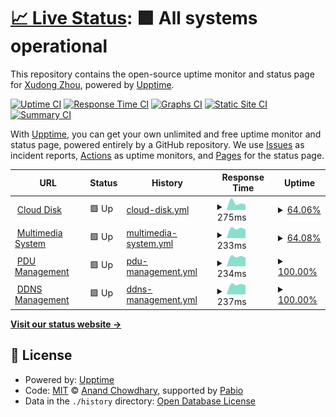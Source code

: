 # [📈 Live Status](https://ENDlezZenith.github.io/status): <!--live status--> **🟩 All systems operational**

This repository contains the open-source uptime monitor and status page for [Xudong Zhou](https://ENDlezZenith.github.io/status), powered by [Upptime](https://github.com/upptime/upptime).

[![Uptime CI](https://github.com/ENDlezZenith/status/workflows/Uptime%20CI/badge.svg)](https://github.com/ENDlezZenith/status/actions?query=workflow%3A%22Uptime+CI%22)
[![Response Time CI](https://github.com/ENDlezZenith/status/workflows/Response%20Time%20CI/badge.svg)](https://github.com/ENDlezZenith/status/actions?query=workflow%3A%22Response+Time+CI%22)
[![Graphs CI](https://github.com/ENDlezZenith/status/workflows/Graphs%20CI/badge.svg)](https://github.com/ENDlezZenith/status/actions?query=workflow%3A%22Graphs+CI%22)
[![Static Site CI](https://github.com/ENDlezZenith/status/workflows/Static%20Site%20CI/badge.svg)](https://github.com/ENDlezZenith/status/actions?query=workflow%3A%22Static+Site+CI%22)
[![Summary CI](https://github.com/ENDlezZenith/status/workflows/Summary%20CI/badge.svg)](https://github.com/ENDlezZenith/status/actions?query=workflow%3A%22Summary+CI%22)

With [Upptime](https://upptime.js.org), you can get your own unlimited and free uptime monitor and status page, powered entirely by a GitHub repository. We use [Issues](https://github.com/ENDlezZenith/status/issues) as incident reports, [Actions](https://github.com/ENDlezZenith/status/actions) as uptime monitors, and [Pages](https://ENDlezZenith.github.io/status) for the status page.

<!--start: status pages-->
<!-- This summary is generated by Upptime (https://github.com/upptime/upptime) -->
<!-- Do not edit this manually, your changes will be overwritten -->
<!-- prettier-ignore -->
| URL | Status | History | Response Time | Uptime |
| --- | ------ | ------- | ------------- | ------ |
| <img alt="" src="https://icons.duckduckgo.com/ip3/null.ico" height="13"> [Cloud Disk](endzz.eu.org) | 🟩 Up | [cloud-disk.yml](https://github.com/ENDlezZenith/status/commits/HEAD/history/cloud-disk.yml) | <details><summary><img alt="Response time graph" src="./graphs/cloud-disk/response-time-week.png" height="20"> 275ms</summary><br><a href="https://ENDlezZenith.github.io/status/history/cloud-disk"><img alt="Response time 275" src="https://img.shields.io/endpoint?url=https%3A%2F%2Fraw.githubusercontent.com%2FENDlezZenith%2Fstatus%2FHEAD%2Fapi%2Fcloud-disk%2Fresponse-time.json"></a><br><a href="https://ENDlezZenith.github.io/status/history/cloud-disk"><img alt="24-hour response time 250" src="https://img.shields.io/endpoint?url=https%3A%2F%2Fraw.githubusercontent.com%2FENDlezZenith%2Fstatus%2FHEAD%2Fapi%2Fcloud-disk%2Fresponse-time-day.json"></a><br><a href="https://ENDlezZenith.github.io/status/history/cloud-disk"><img alt="7-day response time 275" src="https://img.shields.io/endpoint?url=https%3A%2F%2Fraw.githubusercontent.com%2FENDlezZenith%2Fstatus%2FHEAD%2Fapi%2Fcloud-disk%2Fresponse-time-week.json"></a><br><a href="https://ENDlezZenith.github.io/status/history/cloud-disk"><img alt="30-day response time 275" src="https://img.shields.io/endpoint?url=https%3A%2F%2Fraw.githubusercontent.com%2FENDlezZenith%2Fstatus%2FHEAD%2Fapi%2Fcloud-disk%2Fresponse-time-month.json"></a><br><a href="https://ENDlezZenith.github.io/status/history/cloud-disk"><img alt="1-year response time 275" src="https://img.shields.io/endpoint?url=https%3A%2F%2Fraw.githubusercontent.com%2FENDlezZenith%2Fstatus%2FHEAD%2Fapi%2Fcloud-disk%2Fresponse-time-year.json"></a></details> | <details><summary><a href="https://ENDlezZenith.github.io/status/history/cloud-disk">64.06%</a></summary><a href="https://ENDlezZenith.github.io/status/history/cloud-disk"><img alt="All-time uptime 64.06%" src="https://img.shields.io/endpoint?url=https%3A%2F%2Fraw.githubusercontent.com%2FENDlezZenith%2Fstatus%2FHEAD%2Fapi%2Fcloud-disk%2Fuptime.json"></a><br><a href="https://ENDlezZenith.github.io/status/history/cloud-disk"><img alt="24-hour uptime 100.00%" src="https://img.shields.io/endpoint?url=https%3A%2F%2Fraw.githubusercontent.com%2FENDlezZenith%2Fstatus%2FHEAD%2Fapi%2Fcloud-disk%2Fuptime-day.json"></a><br><a href="https://ENDlezZenith.github.io/status/history/cloud-disk"><img alt="7-day uptime 64.06%" src="https://img.shields.io/endpoint?url=https%3A%2F%2Fraw.githubusercontent.com%2FENDlezZenith%2Fstatus%2FHEAD%2Fapi%2Fcloud-disk%2Fuptime-week.json"></a><br><a href="https://ENDlezZenith.github.io/status/history/cloud-disk"><img alt="30-day uptime 64.06%" src="https://img.shields.io/endpoint?url=https%3A%2F%2Fraw.githubusercontent.com%2FENDlezZenith%2Fstatus%2FHEAD%2Fapi%2Fcloud-disk%2Fuptime-month.json"></a><br><a href="https://ENDlezZenith.github.io/status/history/cloud-disk"><img alt="1-year uptime 64.06%" src="https://img.shields.io/endpoint?url=https%3A%2F%2Fraw.githubusercontent.com%2FENDlezZenith%2Fstatus%2FHEAD%2Fapi%2Fcloud-disk%2Fuptime-year.json"></a></details>
| <img alt="" src="https://icons.duckduckgo.com/ip3/null.ico" height="13"> [Multimedia System](endzz.eu.org) | 🟩 Up | [multimedia-system.yml](https://github.com/ENDlezZenith/status/commits/HEAD/history/multimedia-system.yml) | <details><summary><img alt="Response time graph" src="./graphs/multimedia-system/response-time-week.png" height="20"> 233ms</summary><br><a href="https://ENDlezZenith.github.io/status/history/multimedia-system"><img alt="Response time 233" src="https://img.shields.io/endpoint?url=https%3A%2F%2Fraw.githubusercontent.com%2FENDlezZenith%2Fstatus%2FHEAD%2Fapi%2Fmultimedia-system%2Fresponse-time.json"></a><br><a href="https://ENDlezZenith.github.io/status/history/multimedia-system"><img alt="24-hour response time 256" src="https://img.shields.io/endpoint?url=https%3A%2F%2Fraw.githubusercontent.com%2FENDlezZenith%2Fstatus%2FHEAD%2Fapi%2Fmultimedia-system%2Fresponse-time-day.json"></a><br><a href="https://ENDlezZenith.github.io/status/history/multimedia-system"><img alt="7-day response time 233" src="https://img.shields.io/endpoint?url=https%3A%2F%2Fraw.githubusercontent.com%2FENDlezZenith%2Fstatus%2FHEAD%2Fapi%2Fmultimedia-system%2Fresponse-time-week.json"></a><br><a href="https://ENDlezZenith.github.io/status/history/multimedia-system"><img alt="30-day response time 233" src="https://img.shields.io/endpoint?url=https%3A%2F%2Fraw.githubusercontent.com%2FENDlezZenith%2Fstatus%2FHEAD%2Fapi%2Fmultimedia-system%2Fresponse-time-month.json"></a><br><a href="https://ENDlezZenith.github.io/status/history/multimedia-system"><img alt="1-year response time 233" src="https://img.shields.io/endpoint?url=https%3A%2F%2Fraw.githubusercontent.com%2FENDlezZenith%2Fstatus%2FHEAD%2Fapi%2Fmultimedia-system%2Fresponse-time-year.json"></a></details> | <details><summary><a href="https://ENDlezZenith.github.io/status/history/multimedia-system">64.08%</a></summary><a href="https://ENDlezZenith.github.io/status/history/multimedia-system"><img alt="All-time uptime 64.08%" src="https://img.shields.io/endpoint?url=https%3A%2F%2Fraw.githubusercontent.com%2FENDlezZenith%2Fstatus%2FHEAD%2Fapi%2Fmultimedia-system%2Fuptime.json"></a><br><a href="https://ENDlezZenith.github.io/status/history/multimedia-system"><img alt="24-hour uptime 100.00%" src="https://img.shields.io/endpoint?url=https%3A%2F%2Fraw.githubusercontent.com%2FENDlezZenith%2Fstatus%2FHEAD%2Fapi%2Fmultimedia-system%2Fuptime-day.json"></a><br><a href="https://ENDlezZenith.github.io/status/history/multimedia-system"><img alt="7-day uptime 64.08%" src="https://img.shields.io/endpoint?url=https%3A%2F%2Fraw.githubusercontent.com%2FENDlezZenith%2Fstatus%2FHEAD%2Fapi%2Fmultimedia-system%2Fuptime-week.json"></a><br><a href="https://ENDlezZenith.github.io/status/history/multimedia-system"><img alt="30-day uptime 64.08%" src="https://img.shields.io/endpoint?url=https%3A%2F%2Fraw.githubusercontent.com%2FENDlezZenith%2Fstatus%2FHEAD%2Fapi%2Fmultimedia-system%2Fuptime-month.json"></a><br><a href="https://ENDlezZenith.github.io/status/history/multimedia-system"><img alt="1-year uptime 64.08%" src="https://img.shields.io/endpoint?url=https%3A%2F%2Fraw.githubusercontent.com%2FENDlezZenith%2Fstatus%2FHEAD%2Fapi%2Fmultimedia-system%2Fuptime-year.json"></a></details>
| <img alt="" src="https://icons.duckduckgo.com/ip3/null.ico" height="13"> [PDU Management](endzz.eu.org) | 🟩 Up | [pdu-management.yml](https://github.com/ENDlezZenith/status/commits/HEAD/history/pdu-management.yml) | <details><summary><img alt="Response time graph" src="./graphs/pdu-management/response-time-week.png" height="20"> 234ms</summary><br><a href="https://ENDlezZenith.github.io/status/history/pdu-management"><img alt="Response time 234" src="https://img.shields.io/endpoint?url=https%3A%2F%2Fraw.githubusercontent.com%2FENDlezZenith%2Fstatus%2FHEAD%2Fapi%2Fpdu-management%2Fresponse-time.json"></a><br><a href="https://ENDlezZenith.github.io/status/history/pdu-management"><img alt="24-hour response time 252" src="https://img.shields.io/endpoint?url=https%3A%2F%2Fraw.githubusercontent.com%2FENDlezZenith%2Fstatus%2FHEAD%2Fapi%2Fpdu-management%2Fresponse-time-day.json"></a><br><a href="https://ENDlezZenith.github.io/status/history/pdu-management"><img alt="7-day response time 234" src="https://img.shields.io/endpoint?url=https%3A%2F%2Fraw.githubusercontent.com%2FENDlezZenith%2Fstatus%2FHEAD%2Fapi%2Fpdu-management%2Fresponse-time-week.json"></a><br><a href="https://ENDlezZenith.github.io/status/history/pdu-management"><img alt="30-day response time 234" src="https://img.shields.io/endpoint?url=https%3A%2F%2Fraw.githubusercontent.com%2FENDlezZenith%2Fstatus%2FHEAD%2Fapi%2Fpdu-management%2Fresponse-time-month.json"></a><br><a href="https://ENDlezZenith.github.io/status/history/pdu-management"><img alt="1-year response time 234" src="https://img.shields.io/endpoint?url=https%3A%2F%2Fraw.githubusercontent.com%2FENDlezZenith%2Fstatus%2FHEAD%2Fapi%2Fpdu-management%2Fresponse-time-year.json"></a></details> | <details><summary><a href="https://ENDlezZenith.github.io/status/history/pdu-management">100.00%</a></summary><a href="https://ENDlezZenith.github.io/status/history/pdu-management"><img alt="All-time uptime 100.00%" src="https://img.shields.io/endpoint?url=https%3A%2F%2Fraw.githubusercontent.com%2FENDlezZenith%2Fstatus%2FHEAD%2Fapi%2Fpdu-management%2Fuptime.json"></a><br><a href="https://ENDlezZenith.github.io/status/history/pdu-management"><img alt="24-hour uptime 100.00%" src="https://img.shields.io/endpoint?url=https%3A%2F%2Fraw.githubusercontent.com%2FENDlezZenith%2Fstatus%2FHEAD%2Fapi%2Fpdu-management%2Fuptime-day.json"></a><br><a href="https://ENDlezZenith.github.io/status/history/pdu-management"><img alt="7-day uptime 100.00%" src="https://img.shields.io/endpoint?url=https%3A%2F%2Fraw.githubusercontent.com%2FENDlezZenith%2Fstatus%2FHEAD%2Fapi%2Fpdu-management%2Fuptime-week.json"></a><br><a href="https://ENDlezZenith.github.io/status/history/pdu-management"><img alt="30-day uptime 100.00%" src="https://img.shields.io/endpoint?url=https%3A%2F%2Fraw.githubusercontent.com%2FENDlezZenith%2Fstatus%2FHEAD%2Fapi%2Fpdu-management%2Fuptime-month.json"></a><br><a href="https://ENDlezZenith.github.io/status/history/pdu-management"><img alt="1-year uptime 100.00%" src="https://img.shields.io/endpoint?url=https%3A%2F%2Fraw.githubusercontent.com%2FENDlezZenith%2Fstatus%2FHEAD%2Fapi%2Fpdu-management%2Fuptime-year.json"></a></details>
| <img alt="" src="https://icons.duckduckgo.com/ip3/null.ico" height="13"> [DDNS Management](endzz.eu.org) | 🟩 Up | [ddns-management.yml](https://github.com/ENDlezZenith/status/commits/HEAD/history/ddns-management.yml) | <details><summary><img alt="Response time graph" src="./graphs/ddns-management/response-time-week.png" height="20"> 237ms</summary><br><a href="https://ENDlezZenith.github.io/status/history/ddns-management"><img alt="Response time 237" src="https://img.shields.io/endpoint?url=https%3A%2F%2Fraw.githubusercontent.com%2FENDlezZenith%2Fstatus%2FHEAD%2Fapi%2Fddns-management%2Fresponse-time.json"></a><br><a href="https://ENDlezZenith.github.io/status/history/ddns-management"><img alt="24-hour response time 250" src="https://img.shields.io/endpoint?url=https%3A%2F%2Fraw.githubusercontent.com%2FENDlezZenith%2Fstatus%2FHEAD%2Fapi%2Fddns-management%2Fresponse-time-day.json"></a><br><a href="https://ENDlezZenith.github.io/status/history/ddns-management"><img alt="7-day response time 237" src="https://img.shields.io/endpoint?url=https%3A%2F%2Fraw.githubusercontent.com%2FENDlezZenith%2Fstatus%2FHEAD%2Fapi%2Fddns-management%2Fresponse-time-week.json"></a><br><a href="https://ENDlezZenith.github.io/status/history/ddns-management"><img alt="30-day response time 237" src="https://img.shields.io/endpoint?url=https%3A%2F%2Fraw.githubusercontent.com%2FENDlezZenith%2Fstatus%2FHEAD%2Fapi%2Fddns-management%2Fresponse-time-month.json"></a><br><a href="https://ENDlezZenith.github.io/status/history/ddns-management"><img alt="1-year response time 237" src="https://img.shields.io/endpoint?url=https%3A%2F%2Fraw.githubusercontent.com%2FENDlezZenith%2Fstatus%2FHEAD%2Fapi%2Fddns-management%2Fresponse-time-year.json"></a></details> | <details><summary><a href="https://ENDlezZenith.github.io/status/history/ddns-management">100.00%</a></summary><a href="https://ENDlezZenith.github.io/status/history/ddns-management"><img alt="All-time uptime 100.00%" src="https://img.shields.io/endpoint?url=https%3A%2F%2Fraw.githubusercontent.com%2FENDlezZenith%2Fstatus%2FHEAD%2Fapi%2Fddns-management%2Fuptime.json"></a><br><a href="https://ENDlezZenith.github.io/status/history/ddns-management"><img alt="24-hour uptime 100.00%" src="https://img.shields.io/endpoint?url=https%3A%2F%2Fraw.githubusercontent.com%2FENDlezZenith%2Fstatus%2FHEAD%2Fapi%2Fddns-management%2Fuptime-day.json"></a><br><a href="https://ENDlezZenith.github.io/status/history/ddns-management"><img alt="7-day uptime 100.00%" src="https://img.shields.io/endpoint?url=https%3A%2F%2Fraw.githubusercontent.com%2FENDlezZenith%2Fstatus%2FHEAD%2Fapi%2Fddns-management%2Fuptime-week.json"></a><br><a href="https://ENDlezZenith.github.io/status/history/ddns-management"><img alt="30-day uptime 100.00%" src="https://img.shields.io/endpoint?url=https%3A%2F%2Fraw.githubusercontent.com%2FENDlezZenith%2Fstatus%2FHEAD%2Fapi%2Fddns-management%2Fuptime-month.json"></a><br><a href="https://ENDlezZenith.github.io/status/history/ddns-management"><img alt="1-year uptime 100.00%" src="https://img.shields.io/endpoint?url=https%3A%2F%2Fraw.githubusercontent.com%2FENDlezZenith%2Fstatus%2FHEAD%2Fapi%2Fddns-management%2Fuptime-year.json"></a></details>

<!--end: status pages-->

[**Visit our status website →**](https://ENDlezZenith.github.io/status)

## 📄 License

- Powered by: [Upptime](https://github.com/upptime/upptime)
- Code: [MIT](./LICENSE) © [Anand Chowdhary](https://anandchowdhary.com), supported by [Pabio](https://pabio.com)
- Data in the `./history` directory: [Open Database License](https://opendatacommons.org/licenses/odbl/1-0/)
